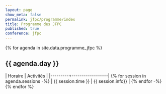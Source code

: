 ```yaml
---
layout: page
show_meta: false
permalink: jfpc/programme/index
title: Programme des JFPC
published: true
conference: jfpc
---
```


{% for agenda in site.data.programme_jfpc %}
## {{ agenda.day }}

| Horaire | Activités        |
|---------+------------------|
{% for session in agenda.sessions -%}
| {{ session.time }} | {{ session.info}} |
{% endfor -%}
{% endfor %}
